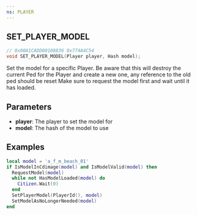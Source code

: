 ```yaml
---
ns: PLAYER
---
```

## SET_PLAYER_MODEL

```c
// 0x00A1CADD00108836 0x774A4C54
void SET_PLAYER_MODEL(Player player, Hash model);
```

Set the model for a specific Player. Be aware that this will destroy the current Ped for the Player and create a new one, any reference to the old ped should be reset
Make sure to request the model first and wait until it has loaded.

## Parameters
* **player**: The player to set the model for 
* **model**: The hash of the model to use

## Examples
```lua
local model = 'a_f_m_beach_01'
if IsModelInCdimage(model) and IsModelValid(model) then
  RequestModel(model)
  while not HasModelLoaded(model) do
    Citizen.Wait(0)
  end
  SetPlayerModel(PlayerId(), model)
  SetModelAsNoLongerNeeded(model)
end
```
